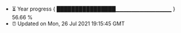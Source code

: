 - ⏳ Year progress { ████████████████▁▁▁▁▁▁▁▁▁▁▁▁▁▁ } 56.66 %
- ⏰ Updated on Mon, 26 Jul 2021 19:15:45 GMT

